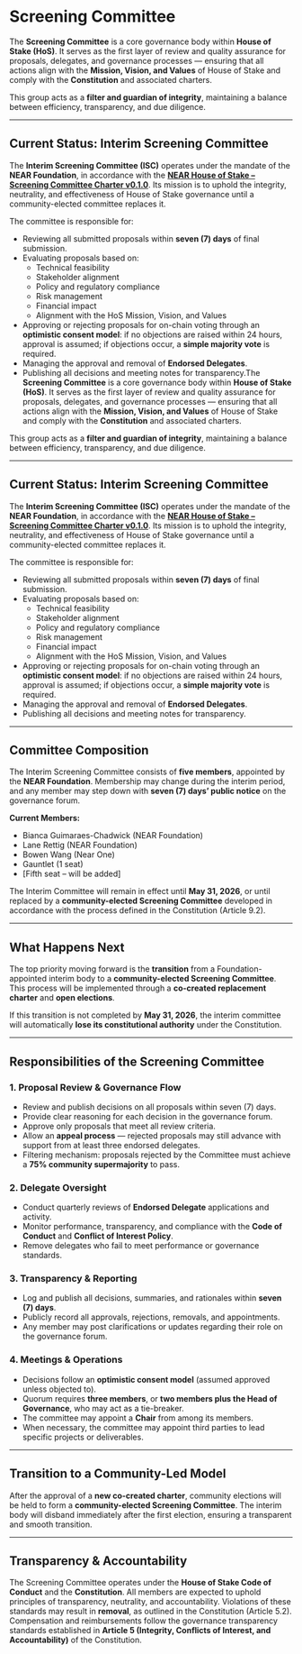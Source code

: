 # Screening Committee

The **Screening Committee** is a core governance body within **House of Stake (HoS)**.
It serves as the first layer of review and quality assurance for proposals, delegates, and governance processes — ensuring that all actions align with the **Mission, Vision, and Values** of House of Stake and comply with the **Constitution** and associated charters.

This group acts as a **filter and guardian of integrity**, maintaining a balance between efficiency, transparency, and due diligence.

---

## Current Status: Interim Screening Committee

The **Interim Screening Committee (ISC)** operates under the mandate of the **NEAR Foundation**, in accordance with the
**[NEAR House of Stake – Screening Committee Charter v0.1.0](https://gov.near.org/t/near-house-of-stake-interim-screening-committee-charter/41689)**.
Its mission is to uphold the integrity, neutrality, and effectiveness of House of Stake governance until a community-elected committee replaces it.

The committee is responsible for:

- Reviewing all submitted proposals within **seven (7) days** of final submission.
- Evaluating proposals based on:
  - Technical feasibility
  - Stakeholder alignment
  - Policy and regulatory compliance
  - Risk management
  - Financial impact
  - Alignment with the HoS Mission, Vision, and Values
- Approving or rejecting proposals for on-chain voting through an **optimistic consent model**:
  if no objections are raised within 24 hours, approval is assumed; if objections occur, a **simple majority vote** is required.
- Managing the approval and removal of **Endorsed Delegates**.
- Publishing all decisions and meeting notes for transparency.The **Screening Committee** is a core governance body within **House of Stake (HoS)**.
It serves as the first layer of review and quality assurance for proposals, delegates, and governance processes — ensuring that all actions align with the **Mission, Vision, and Values** of House of Stake and comply with the **Constitution** and associated charters.

This group acts as a **filter and guardian of integrity**, maintaining a balance between efficiency, transparency, and due diligence.

---

## Current Status: Interim Screening Committee

The **Interim Screening Committee (ISC)** operates under the mandate of the **NEAR Foundation**, in accordance with the
**[NEAR House of Stake – Screening Committee Charter v0.1.0](https://gov.near.org/t/near-house-of-stake-interim-screening-committee-charter/41689)**.
Its mission is to uphold the integrity, neutrality, and effectiveness of House of Stake governance until a community-elected committee replaces it.

The committee is responsible for:

- Reviewing all submitted proposals within **seven (7) days** of final submission.
- Evaluating proposals based on:
  - Technical feasibility
  - Stakeholder alignment
  - Policy and regulatory compliance
  - Risk management
  - Financial impact
  - Alignment with the HoS Mission, Vision, and Values
- Approving or rejecting proposals for on-chain voting through an **optimistic consent model**:
  if no objections are raised within 24 hours, approval is assumed; if objections occur, a **simple majority vote** is required.
- Managing the approval and removal of **Endorsed Delegates**.
- Publishing all decisions and meeting notes for transparency.

---

## Committee Composition

The Interim Screening Committee consists of **five members**, appointed by the **NEAR Foundation**.
Membership may change during the interim period, and any member may step down with **seven (7) days’ public notice** on the governance forum.

**Current Members:**
- Bianca Guimaraes-Chadwick (NEAR Foundation)
- Lane Rettig (NEAR Foundation)
- Bowen Wang (Near One)
- Gauntlet (1 seat)
- [Fifth seat –  will be added]

The Interim Committee will remain in effect until **May 31, 2026**, or until replaced by a **community-elected Screening Committee** developed in accordance with the process defined in the Constitution (Article 9.2).

---

## What Happens Next

The top priority moving forward is the **transition** from a Foundation-appointed interim body to a **community-elected Screening Committee**.
This process will be implemented through a **co-created replacement charter** and **open elections**.

If this transition is not completed by **May 31, 2026**, the interim committee will automatically **lose its constitutional authority** under the Constitution.

---

## Responsibilities of the Screening Committee

### 1. Proposal Review & Governance Flow
- Review and publish decisions on all proposals within seven (7) days.
- Provide clear reasoning for each decision in the governance forum.
- Approve only proposals that meet all review criteria.
- Allow an **appeal process** — rejected proposals may still advance with support from at least three endorsed delegates.
- Filtering mechanism: proposals rejected by the Committee must achieve a **75% community supermajority** to pass.

### 2. Delegate Oversight
- Conduct quarterly reviews of **Endorsed Delegate** applications and activity.
- Monitor performance, transparency, and compliance with the **Code of Conduct** and **Conflict of Interest Policy**.
- Remove delegates who fail to meet performance or governance standards.

### 3. Transparency & Reporting
- Log and publish all decisions, summaries, and rationales within **seven (7) days**.
- Publicly record all approvals, rejections, removals, and appointments.
- Any member may post clarifications or updates regarding their role on the governance forum.

### 4. Meetings & Operations
- Decisions follow an **optimistic consent model** (assumed approved unless objected to).
- Quorum requires **three members**, or **two members plus the Head of Governance**, who may act as a tie-breaker.
- The committee may appoint a **Chair** from among its members.
- When necessary, the committee may appoint third parties to lead specific projects or deliverables.

---

## Transition to a Community-Led Model

After the approval of a **new co-created charter**, community elections will be held to form a **community-elected Screening Committee**.
The interim body will disband immediately after the first election, ensuring a transparent and smooth transition.

---

## Transparency & Accountability

The Screening Committee operates under the **House of Stake Code of Conduct** and the **Constitution**.
All members are expected to uphold principles of transparency, neutrality, and accountability.
Violations of these standards may result in **removal**, as outlined in the Constitution (Article 5.2).
Compensation and reimbursements follow the governance transparency standards established in **Article 5 (Integrity, Conflicts of Interest, and Accountability)** of the Constitution.
